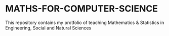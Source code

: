 # MATHS-FOR-COMPUTER-SCIENCE
This repository contains my protfolio of teaching Mathematics &amp; Statistics in Engineering, Social and Natural Sciences
